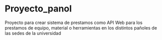 # Proyecto_panol
 Proyecto para crear sistema de prestamos como API Web para los prestamos de equipo, material  o herramientas en los distintos pañoles de las sedes de la universidad
